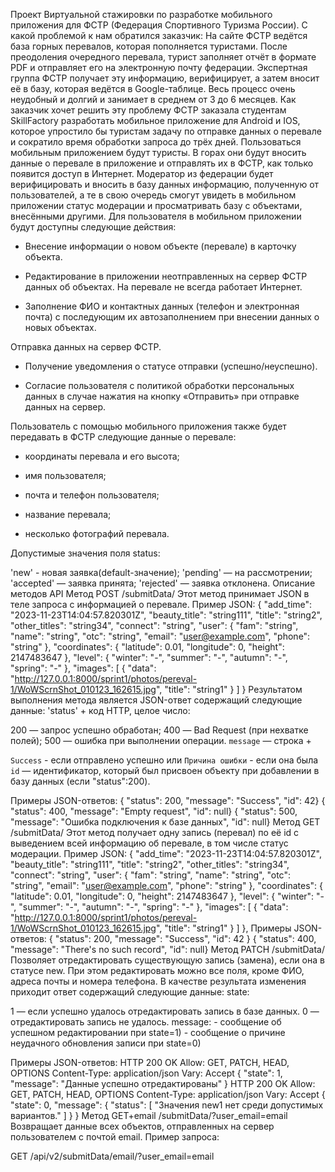 
Проект Виртуальной стажировки по разработке мобильного приложения для ФСТР (Федерация Спортивного Туризма России).
С какой проблемой к нам обратился заказчик:
На сайте ФСТР ведётся база горных перевалов, которая пополняется туристами. После преодоления очередного перевала, турист заполняет отчёт в формате PDF и отправляет его на электронную почту федерации. Экспертная группа ФСТР получает эту информацию, верифицирует, а затем вносит её в базу, которая ведётся в Google-таблице. Весь процесс очень неудобный и долгий и занимает в среднем от 3 до 6 месяцев.
Как заказчик хочет решить эту проблему
ФСТР заказала студентам SkillFactory разработать мобильное приложение для Android и IOS, которое упростило бы туристам задачу по отправке данных о перевале и сократило время обработки запроса до трёх дней. Пользоваться мобильным приложением будут туристы. В горах они будут вносить данные о перевале в приложение и отправлять их в ФСТР, как только появится доступ в Интернет. Модератор из федерации будет верифицировать и вносить в базу данных информацию, полученную от пользователей, а те в свою очередь смогут увидеть в мобильном приложении статус модерации и просматривать базу с объектами, внесёнными другими.
Для пользователя в мобильном приложении будут доступны следующие действия:
- Внесение информации о новом объекте (перевале) в карточку объекта.

- Редактирование в приложении неотправленных на сервер ФСТР данных об объектах. На перевале не всегда работает Интернет.

- Заполнение ФИО и контактных данных (телефон и электронная почта) с последующим их автозаполнением при внесении данных о новых объектах.

Отправка данных на сервер ФСТР.

- Получение уведомления о статусе отправки (успешно/неуспешно).

- Согласие пользователя с политикой обработки персональных данных в случае нажатия на кнопку «Отправить» при отправке данных на сервер.

Пользователь с помощью мобильного приложения также будет передавать в ФСТР следующие данные о перевале:
- координаты перевала и его высота;

- имя пользователя;

- почта и телефон пользователя;

- название перевала;

- несколько фотографий перевала.

Допустимые значения поля status:

'new' - новая заявка(default-значение);
'pending' — на рассмотрении;
'accepted' — заявка принята;
'rejected' — заявка отклонена.
Описание методов API
Метод POST /submitData/
Этот метод принимает JSON в теле запроса с информацией о перевале.
Пример JSON:
{
  "add_time": "2023-11-23T14:04:57.820301Z",
  "beauty_title": "string111",
  "title": "string2",
  "other_titles": "string34",
  "connect": "string",
  "user": {
    "fam": "string",
    "name": "string",
    "otc": "string",
    "email": "user@example.com",
    "phone": "string"
  },
  "coordinates": {
    "latitude": 0.01,
    "longitude": 0,
    "height": 2147483647
  },
  "level": {
    "winter": "-",
    "summer": "-",
    "autumn": "-",
    "spring": "-"
  },
  "images": [
    {
      "data": "http://127.0.0.1:8000/sprint1/photos/pereval-1/WoWScrnShot_010123_162615.jpg",
      "title": "string1"
    }
  ]
}
Результатом выполнения метода является JSON-ответ содержащий следующие данные: 'status' + код HTTP, целое число:

 200 — запрос успешно обработан;
 400 — Bad Request (при нехватке полей);
 500 — ошибка при выполнении операции.
`message` — строка +

`Success` - если отправлено успешно или `Причина ошибки` - если она была
`id` — идентификатор, который был присвоен объекту при добавлении в базу данных (если "status":200).

Примеры JSON-ответов:
{ "status": 200, "message": "Success", "id": 42}
{ "status": 400, "message": "Empty request", "id": null}
{ "status": 500, "message": "Ошибка подключения к базе данных", "id": null}
Метод GET /submitData/
Этот метод получает одну запись (перевал) по её id с выведением всей информацию об перевале, в том числе статус модерации.
Пример JSON:
{
  "add_time": "2023-11-23T14:04:57.820301Z",
  "beauty_title": "string111",
  "title": "string2",
  "other_titles": "string34",
  "connect": "string",
  "user": {
    "fam": "string",
    "name": "string",
    "otc": "string",
    "email": "user@example.com",
    "phone": "string"
  },
  "coordinates": {
    "latitude": 0.01,
    "longitude": 0,
    "height": 2147483647
  },
  "level": {
    "winter": "-",
    "summer": "-",
    "autumn": "-",
    "spring": "-"
  },
  "images": [
    {
      "data": "http://127.0.0.1:8000/sprint1/photos/pereval-1/WoWScrnShot_010123_162615.jpg",
      "title": "string1"
    }
  ]
},
Примеры JSON-ответов:
{ "status": 200, "message": "Success", "id": 42 }
{ "status": 400, "message": "There's no such record", "id": null}
Метод PATCH /submitData/
Позволяет отредактировать существующую запись (замена), если она в статусе new. При этом редактировать можно все поля, кроме ФИО, адреса почты и номера телефона. В качестве результата изменения приходит ответ содержащий следующие данные:
state:

1 — если успешно удалось отредактировать запись в базе данных.
0 — отредактировать запись не удалось.
message: - сообщение об успешном редактировании при state=1) - сообщение о причине неудачного обновления записи при state=0)

Примеры JSON-ответов:
HTTP 200 OK
Allow: GET, PATCH, HEAD, OPTIONS
Content-Type: application/json
Vary: Accept
{
    "state": 1,
    "message": "Данные успешно отредактированы"
}
HTTP 200 OK
Allow: GET, PATCH, HEAD, OPTIONS
Content-Type: application/json
Vary: Accept
{
    "state": 0,
    "message": {
        "status": [
            "Значения new1 нет среди допустимых вариантов."
        ]
    }
}
Метод GET+email /submitData/?user_email=email
Возвращает данные всех объектов, отправленных на сервер пользователем с почтой email. Пример запроса:

GET /api/v2/submitData/email/?user_email=email
